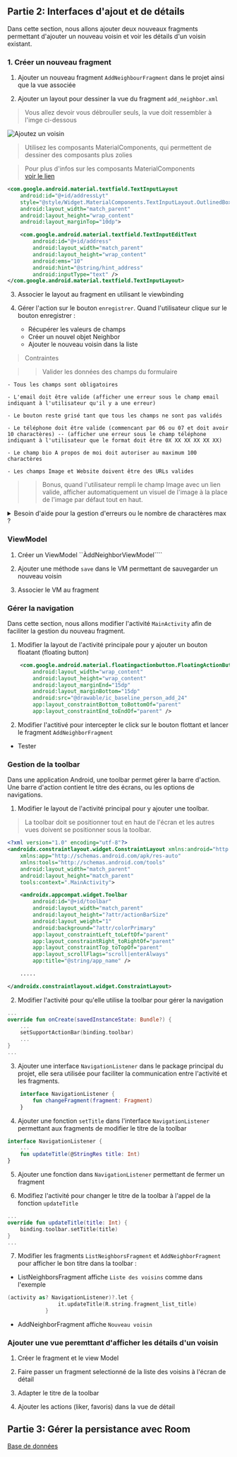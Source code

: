 ## Partie 2: Interfaces d'ajout et de détails 
Dans cette section, nous allons ajouter deux nouveaux fragments permettant d'ajouter un nouveau voisin et voir les détails d'un voisin existant. 

### 1. Créer un nouveau fragment 

1. Ajouter un nouveau fragment ``AddNeighbourFragment`` dans le projet ainsi que la vue associée

2. Ajouter un layout pour dessiner la vue du fragment ``add_neighbor.xml``

> Vous allez devoir vous débrouller seuls, la vue doit ressembler à l'imge ci-dessous 

![Ajoutez un voisin](/add_neighbour.png "Nouveau voisin")

> Utilisez les composants MaterialComponents, qui permettent de dessiner des composants plus zolies

> Pour plus d'infos sur les composants MaterialComponents  
[voir le lien](https://material.io/develop/android/components)


```xml
<com.google.android.material.textfield.TextInputLayout
    android:id="@+id/addressLyt"
    style="@style/Widget.MaterialComponents.TextInputLayout.OutlinedBox"
    android:layout_width="match_parent"
    android:layout_height="wrap_content"
    android:layout_marginTop="10dp">

    <com.google.android.material.textfield.TextInputEditText
        android:id="@+id/address"
        android:layout_width="match_parent"
        android:layout_height="wrap_content"
        android:ems="10"
        android:hint="@string/hint_address"
        android:inputType="text" />
</com.google.android.material.textfield.TextInputLayout>

```
 
3. Associer le layout au fragment en utilisant le viewbinding

4. Gérer l'action sur le bouton ```enregistrer```. Quand l'utilisateur clique sur le bouton enregistrer :
    - Récupérer les valeurs de champs 
    - Créer un nouvel objet Neighbor 
    - Ajouter le nouveau voisin dans la liste

> Contraintes 

>> Valider les données des champs du formulaire 

    - Tous les champs sont obligatoires

    - L'email doit être valide (afficher une erreur sous le champ email indiquant à l'utilisateur qu'il y a une erreur)

    - Le bouton reste grisé tant que tous les champs ne sont pas validés
    
    - Le téléphone doit être valide (commencant par 06 ou 07 et doit avoir 10 charactères) -- (afficher une erreur sous le champ téléphone indiquant à l'utilisateur que le format doit être 0X XX XX XX XX XX)

    - Le champ bio A propos de moi doit autoriser au maximum 100 charactères 

    - Les champs Image et Website doivent être des URLs valides

>> Bonus, quand l'utilisateur rempli le champ Image avec un lien valide, afficher automatiquement un visuel de l'image à la place de l'image par défaut tout en haut. 

<details>
<summary>Besoin d'aide pour la gestion d'erreurs ou le nombre de charactères max ?</summary>
C'est par ici, https://material.io/develop/android/components/text-fields.
</details>

### ViewModel 

1. Créer un ViewModel ``ÀddNeighborViewModel````

2. Ajouter une méthode ```save``` dans le VM permettant de sauvegarder un nouveau voisin 

3. Associer le VM au fragment

### Gérer la navigation
Dans cette section, nous allons modifier l'activité ``MainActivity`` afin de faciliter la gestion du nouveau fragment.

1. Modifier la layout de l'activité principale pour y ajouter un bouton floatant (floating button)

```xml
    <com.google.android.material.floatingactionbutton.FloatingActionButton
        android:layout_width="wrap_content"
        android:layout_height="wrap_content"
        android:layout_marginEnd="15dp"
        android:layout_marginBottom="15dp"
        android:src="@drawable/ic_baseline_person_add_24"
        app:layout_constraintBottom_toBottomOf="parent"
        app:layout_constraintEnd_toEndOf="parent" />
```

2. Modifier l'actitivé pour intercepter le click sur le bouton flottant et lancer le fragment ``AddNeighborFragment``

- Tester

### Gestion de la toolbar 
Dans une application Android, une toolbar permet gérer la barre d'action. Une barre d'action contient le titre des écrans, ou les options de navigations. 

1. Modifier le layout de l'activité principal pour y ajouter une toolbar. 
> La toolbar doit se positionner tout en haut de l'écran et les autres vues doivent se positionner sous la toolbar. 

```xml
<?xml version="1.0" encoding="utf-8"?>
<androidx.constraintlayout.widget.ConstraintLayout xmlns:android="http://schemas.android.com/apk/res/android"
    xmlns:app="http://schemas.android.com/apk/res-auto"
    xmlns:tools="http://schemas.android.com/tools"
    android:layout_width="match_parent"
    android:layout_height="match_parent"
    tools:context=".MainActivity">

    <androidx.appcompat.widget.Toolbar
        android:id="@+id/toolbar"
        android:layout_width="match_parent"
        android:layout_height="?attr/actionBarSize"
        android:layout_weight="1"
        android:background="?attr/colorPrimary"
        app:layout_constraintLeft_toLeftOf="parent"
        app:layout_constraintRight_toRightOf="parent"
        app:layout_constraintTop_toTopOf="parent"
        app:layout_scrollFlags="scroll|enterAlways"
        app:title="@string/app_name" />

    .....

</androidx.constraintlayout.widget.ConstraintLayout>

```

2. Modifier l'activité pour qu'elle utilise la toolbar pour gérer la navigation 

```kotlin
...
override fun onCreate(savedInstanceState: Bundle?) {
    ...
    setSupportActionBar(binding.toolbar)
    ...
}
...
```

3. Ajouter une interface ``NavigationListener`` dans le package principal du projet, elle sera utilisée pour faciliter la communication entre l'activité et les fragments.

```kotlin
    interface NavigationListener {
        fun changeFragment(fragment: Fragment)
    }
```

4. Ajouter une fonction ``setTitle`` dans l'interface ``NavigationListener`` permettant aux fragments de modifier le titre de la toolbar

```kotlin
interface NavigationListener {
    ...
    fun updateTitle(@StringRes title: Int)
}
```

5. Ajouter une fonction dans `NavigationListener` permettant de fermer un fragment 


6. Modifiez l'activité pour changer le titre de la toolbar à l'appel de la fonction ``updateTitle``

```kotlin
...
override fun updateTitle(title: Int) {
    binding.toolbar.setTitle(title)
}
...

```

7. Modifier les fragments ``ListNeighborsFragment`` et ``AddNeighborFragment`` pour afficher le bon titre dans la toolbar : 

- ListNeighborsFragment affiche ``Liste des voisins`` comme dans l'exemple

```kotlin
(activity as? NavigationListener)?.let { 
                it.updateTitle(R.string.fragment_list_title)
            }
```

 - AddNeighborFragment affiche ``Nouveau voisin``


### Ajouter une vue peremttant d'afficher les détails d'un voisin 

1. Créer le fragment et le view Model 

2. Faire passer un fragment selectionné de la liste des voisins à l'écran de détail

3. Adapter le titre de la toolbar 

4. Ajouter les actions (liker, favoris) dans la vue de détail 


## Partie 3: Gérer la persistance avec Room
[Base de données](part3.md)